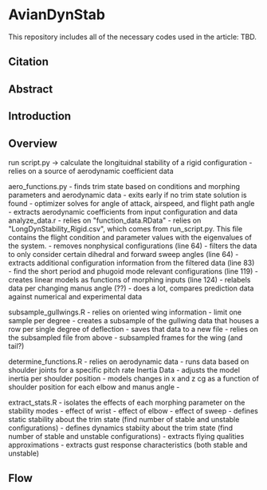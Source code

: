 # AvianDynStab

This repository includes all of the necessary codes used in the article: TBD.

## Citation

## Abstract

## Introduction

## Overview
run script.py -> calculate the longituidnal stability of a rigid configuration
    - relies on a source of aerodynamic coefficient data

aero_functions.py
    - finds trim state based on conditions and morphing parameters and aerodynamic data
        - exits early if no trim state solution is found
        - optimizer solves for angle of attack, airspeed, and flight path angle
        - extracts aerodynamic coefficients from input configuration and data
analyze_data.r
    - relies on "function_data.RData"
    - relies on "LongDynStability_Rigid.csv", which comes from run_script.py. This file contains the flight condition and parameter values with the eigenvalues of the system.
        - removes nonphysical configurations (line 64)
        - filters the data to only consider certain dihedral and forward sweep angles (line 64)
        - extracts additional configuration information from the filtered data (line 83)
        - find the short period and phugoid mode relevant configurations (line 119)
        - creates linear models as functions of morphing inputs (line 124)
        - relabels data per changing manus angle (??)
    - does a lot, compares prediction data against numerical and experimental data

subsample_gullwings.R
    - relies on oriented wing information
        - limit one sample per degree
        - creates a subsample of the gullwing data that houses a row per single degree of deflection
        - saves that data to a new file
    - relies on the subsampled file from above
        - subsampled frames for the wing (and tail?) 

determine_functions.R
    - relies on aerodynamic data
    - runs data based on shoulder joints for a specific pitch rate
    Inertia Data
       - adjusts the model inertia per shoulder position
       - models changes in x and z cg as a function of shoulder position for each elbow and manus angle
       - 

extract_stats.R
    - isolates the effects of each morphing parameter on the stability modes
        - effect of wrist
        - effect of elbow
        - effect of sweep
    - defines static stability about the trim state (find number of stable and unstable configurations)
    - defines dynamics stabiity about the trim state (find number of stable and unstable configurations)
    - extracts flying qualities approximations
    - extracts gust response characteristics (both stable and unstable)


## Flow


